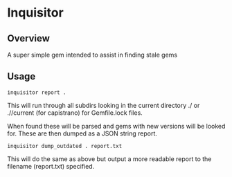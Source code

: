# Inquisitor

## Overview

A super simple gem intended to assist in finding stale gems

## Usage

    inquisitor report .

This will run through all subdirs looking in the current directory
./<project> or ./<project>/current (for capistrano) for Gemfile.lock
files.

When found these will be parsed and gems with new versions will be
looked for. These are then dumped as a JSON string report.


    inquisitor dump_outdated . report.txt

This will do the same as above but output a more readable report to the
filename (report.txt) specified.
